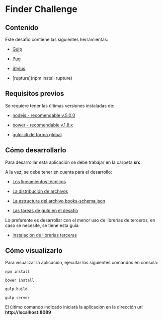# Finder Challenge

## Contenido

Este desafío contiene las siguientes herramientas:

- [Gulp](http://gulpjs.com/)

- [Pug](https://pugjs.org/api/getting-started.html)

- [Stylus](http://stylus-lang.com/)

- [rupture](npm install rupture)

## Requisitos previos

Se requiere tener las últimas versiones instaladas de:

- [nodejs - recomendable v.5.0.0](https://nodejs.org/es/)

- [bower - recomendable v.1.8.x](https://bower.io/)

- [gulp-cli de forma global](http://gulpjs.com/)

## Cómo desarrollarlo

Para desarrollar esta aplicación se debe trabajar en la carpeta **src**.

A la vez, se debe tener en cuenta para el desarrollo:

- [Los lineamientos técnicos](https://bitbucket.org/unt_taller_es/finderchallenge/wiki/Lineamientos%20t%C3%A9cnicos)

- [La distribución de archivos](https://bitbucket.org/unt_taller_es/finderchallenge/wiki/Estructura%20de%20directorios%20y%20archivos)

- [La estructura del archivo books-schema.json](https://bitbucket.org/unt_taller_es/finderchallenge/wiki/Estructura%20del%20archivo%20books-schema.json)

- [Las tareas de gulp en el desafío](https://bitbucket.org/unt_taller_es/finderchallenge/wiki/Tareas%20de%20gulp)

Lo preferente es desarrollar con el menor uso de librerías de terceros, en caso se necesite, se tiene esta guía:

- [Instalación de librerías terceras](https://bitbucket.org/unt_taller_es/finderchallenge/wiki/Instalaci%C3%B3n%20de%20librer%C3%ADas%20terceras)


## Cómo visualizarlo

Para visualizar la aplicación, ejecutar los siguientes comandos en consola:

```
npm install

bower install

gulp build

gulp server

```

El último comando indicado iniciará la aplicación en la dirección url **http://localhost:8089**
